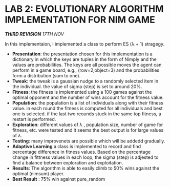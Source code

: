 LAB 2: EVOLUTIONARY ALGORITHM IMPLEMENTATION FOR NIM GAME
=========================================================
***THIRD REVISION*** 
*17TH NOV*

In this implementaion, I implemented a class to perform ES (&lambda; + 1) stragegy. 

- **Presentation**: the presentation chosen for this implementation is a dictionary in which the keys are tuples in the form of Nimply and the values are probabilities. The keys are all possible moves the agent can perform in a game board, e.g., (row=2,object=3) and the probabilities form a distribution (sum to one).
- **Tweak**: the tweak is a gaussian nudge to a randomly selected item in the individual. the value of sigma (step) is set to around 20%. 
- **Fitness**: the fitness is implemented using a 100 games against the optimal opponent and the number of wins account for the fitness value.
- **Population**: the population is a list of individuals along with their fitness value. in each round the fitness is computed for all individuals and best one is selected. if the last two reounds stuck in the same top fitness, a restart is performed.
- **Exploration**: different values of &lambda; , population size, number of game for fitness, etc. were tested and it seems the best output is for large values of &lambda;. 
- **Testing**: many improvenets are possible which will be addedd gradually.
- **Adaptive Learning** a class is implemented to record and find percentage difference in fitness values. Based on the percentage change in fittness values in each loop, the sigma (step) is adjested to find a balance between exploration and exploitation.
- **Results**: The algorithm is able to easily climb to 50% wins against the optimal (nimsum) player. 
- **Best Result** : 75% win against pure_random 